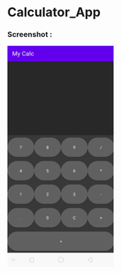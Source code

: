 # Calculator_App
### Screenshot :

<img src="https://github.com/Tanushree-coder/Calculator_App/blob/master/screenshot.jpg" width="240" height="500">
